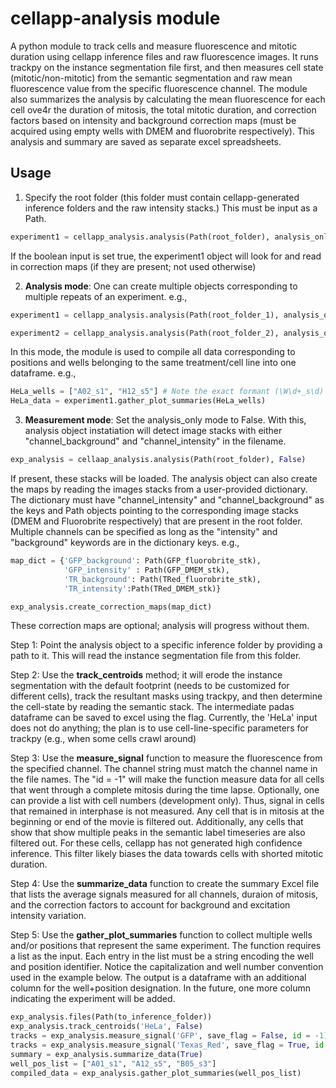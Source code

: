 # cellapp-analysis module
A python module to track cells and measure fluorescence and mitotic duration using cellapp inference files and raw fluorescence images. It runs trackpy on the instance segmentation file first, and then measures cell state (mitotic/non-mitotic) from the semantic segmentation and raw mean fluorescence value from the specific fluorescence channel. The module also summarizes the analysis by calculating the mean fluorescence for each cell ove4r the duration of mitosis, the total mitotic duration, and correction factors based on intensity and background correction maps (must be acquired using empty wells with DMEM and fluorobrite respectively).
This analysis and summary are saved as separate excel spreadsheets.

## Usage
1. Specify the root folder (this folder must contain cellapp-generated inference folders and the raw intensity stacks.) This must be input as a Path.

```python
experiment1 = cellapp_analysis.analysis(Path(root_folder), analysis_only: False)
```
If the boolean input is set true, the experiment1 object will look for and read in correction maps (if they are present; not used otherwise)

2. **Analysis mode**: One can create multiple objects corresponding to multiple repeats of an experiment.
e.g., 

```python
experiment1 = cellapp_analysis.analysis(Path(root_folder_1), analysis_only: True)

experiment2 = cellapp_analysis.analysis(Path(root_folder_2), analysis_only: True)
```

In this mode, the module is used to compile all data corresponding to positions and wells belonging to the same treatment/cell line into one dataframe. e.g.,

```python
HeLa_wells = ["A02_s1", "H12_s5"] # Note the exact formant (\W\d+_s\d)
HeLa_data = experiment1.gather_plot_summaries(HeLa_wells)  
```

3. **Measurement mode**: Set the analysis_only mode to False. With this, analysis object instatiation will detect image stacks with either "channel_background" and "channel_intensity" in the filename. 

```python
exp_analysis = cellaap_analysis.analysis(Path(root_folder), False)
```

If present, these stacks will be loaded. The analysis object can also create the maps by reading the images stacks from a user-provided dictionary. The dictionary must have "channel_intensity" and "channel_background" as the keys and Path objects pointing to the corresponding image stacks (DMEM and Fluorobrite respectively) that are present in the root folder. Multiple channels can be specified as long as the "intensity" and "background" keywords are in the dictionary keys. e.g.,

```python
map_dict = {'GFP_background': Path(GFP_fluorobrite_stk),
            'GFP_intensity' : Path(GFP_DMEM_stk), 
            'TR_background': Path(TRed_fluorobrite_stk),
            'TR_intensity':Path(TRed_DMEM_stk)}

exp_analysis.create_correction_maps(map_dict)
```

These correction maps are optional; analysis will progress without them.

Step 1: Point the analysis object to a specific inference folder by providing a path to it. This will read the instance segmentation file from this folder. 

Step 2: Use the **track_centroids** method; it will erode the instance segmentation with the default footprint (needs to be customized for different cells), track the resultant masks using trackpy, and then determine the cell-state by reading the semantic stack. The intermediate padas dataframe can be saved to excel using the flag. Currently, the 'HeLa' input does not do anything; the plan is to use cell-line-specific parameters for trackpy (e.g., when some cells crawl around)

Step 3: Use the **measure_signal** function to measure the fluorescence from the specified channel. The channel string must match the channel name in the file names. The "id = -1" will make the function measure data for all cells that went through a complete mitosis during the time lapse. Optionally, one can provide a list with cell numbers (development only). Thus, signal in cells that remained in interphase is not measured. Any cell that is in mitosis at the beginning or end of the movie is filtered out. Additionally, any cells that show that show multiple peaks in the semantic label timeseries are also filtered out. For these cells, cellapp has not generated high confidence inference. This filter likely biases the data towards cells with shorted mitotic duration.

Step 4: Use the **summarize_data** function to create the summary Excel file that lists the average signals measured for all channels, duraion of mitosis, and the correction factors to account for background and excitation intensity variation.

Step 5: Use the **gather_plot_summaries** function to collect multiple wells and/or positions that represent the same experiment. The function requires a list as the input. Each entry in the list must be a string encoding the well and position identifier. Notice the capitalization and well number convention used in the example below. The output is a dataframe with an additional column for the well+position designation. In the future, one more column indicating the experiment will be added.

```python
exp_analysis.files(Path(to_inference_folder))
exp_analysis.track_centroids('HeLa', False)
tracks = exp_analysis.measure_signal('GFP', save_flag = False, id = -1)
tracks = exp_analysis.measure_signal('Texas_Red', save_flag = True, id = -1)
summary = exp_analysis.summarize_data(True)
well_pos_list = ["A01_s1", "A12_s5", "B05_s3"]
compiled_data = exp_analysis.gather_plot_summaries(well_pos_list)
```


